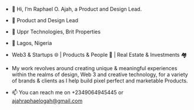 - 👋 Hi, I’m Raphael O. Ajah, a Product and Design Lead.
- 💼 Product and Design Lead
- 🏢 Uppr Technologies, Brit Properties
- 📍 Lagos, Nigeria
- Web3 & Startups 🌐 | Products & People 👥 | Real Estate & Investments 🏘️
 	
- My work revolves around creating unique & meaningful experiences within the realms of design, Web 3 and creative technology, for a variety of brands & clients as I help build pixel perfect and marketable Products.

- 📫 You can reach me on +2349064945445 or ajahraphaelogah@gmail.com

<!---
Arafodence/Arafodence is a ✨ special ✨ repository because its `README.md` (this file) appears on your GitHub profile.
You can click the Preview link to take a look at your changes.
--->
